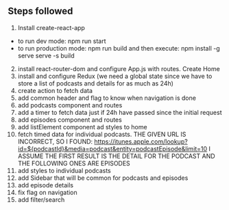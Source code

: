 ## Steps followed
1) Install create-react-app
- to run dev mode: 
        npm run start
- to run production mode: npm run build and then execute: 
        npm install -g serve
        serve -s build

2) install react-router-dom and configure App.js with routes. Create Home
3) install and configure Redux (we need a global state since we have to store a list of podcasts and details for as much as 24h)
4) create action to fetch data
5) add common header and flag to know when navigation is done
6) add podcasts component and routes
7) add a timer to fetch data just if 24h have passed since the initial request
8) add episodes component and routes
9) add listElement component ad styles to home
10) fetch timed data for individual podcasts. THE GIVEN URL IS INCORRECT, SO I FOUND:
https://itunes.apple.com/lookup?id=${podcastId}&media=podcast&entity=podcastEpisode&limit=10
I ASSUME THE FIRST RESULT IS THE DETAIL FOR THE PODCAST AND THE FOLLOWING ONES ARE EPISODES
11) add styles to individual podcasts
12) add Sidebar that will be common for podcasts and episodes
13) add episode details
14) fix flag on navigation
15) add filter/search